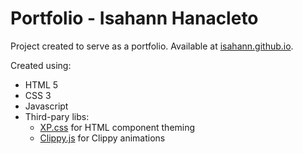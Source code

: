 # Portfolio - Isahann Hanacleto

Project created to serve as a portfolio. Available at [isahann.github.io](https://isahann.github.io).

Created using:

- HTML 5
- CSS 3
- Javascript
- Third-pary libs:
  - [XP.css](https://botoxparty.github.io/XP.css/) for HTML component theming
  - [Clippy.js](https://www.smore.com/clippy-js) for Clippy animations
